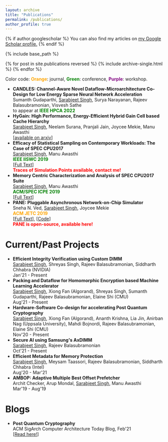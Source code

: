 ```yaml
---
layout: archive
title: "Publications"
permalink: /publications/
author_profile: true
---
```


{% if author.googlescholar %}
  You can also find my articles on <u><a href="https://scholar.google.co.in/citations?user=yymAYRoAAAAJ&hl=en">my Google Scholar profile</a>.</u>
{% endif %}

{% include base_path %}

{% for post in site.publications reversed %}
  {% include archive-single.html %}
{% endfor %}

Color code: <span style="color:orange">**Orange**</span>: journal, <span style="color:green">**Green**</span>: conference, <span style="color:purple">**Purple**</span>: workshop.
- **CANDLES: Channel-Aware Novel Dataflow-Microarchitecture Co-Design for Low Energy Sparse Neural Network Acceleration**  
Sumanth Gudaparthi, <span style="text-decoration:underline">Sarabjeet Singh</span>, Surya Narayanan, Rajeev Balasubramonian, Visvesh Sathe  
to appear at <span style="color:green">**IEEE HPCA 2022**</span> 
- **HyGain: High Performance, Energy-Efficient Hybrid Gain Cell based Cache Hierarchy**  
<span style="text-decoration:underline">Sarabjeet Singh</span>, Neelam Surana, Pranjali Jain, Joycee Mekie, Manu Awasthi  
\[[available on arxiv](https://arxiv.org/abs/2110.01208)\] 
- **Efficacy of Statistical Sampling on Contemporary Workloads: The Case of SPEC CPU2017**  
<span style="text-decoration:underline">Sarabjeet Singh</span>, Manu Awasthi  
<span style="color:green">**IEEE IISWC 2019**</span>   
\[[Full Text](https://sarabjeetsingh007.github.io/files/iiswc19.pdf)\]  
<span style="color:red">**Traces of Simulation Points available, contact me!**</span>
- **Memory Centric Characterization and Analysis of SPEC CPU2017 Suite**  
<span style="text-decoration:underline">Sarabjeet Singh</span>, Manu Awasthi  
<span style="color:green">**ACM/SPEC ICPE 2019**</span>   
\[[Full Text](https://sarabjeetsingh007.github.io/files/icpe19.pdf)\]
- **PANE: Pluggable Asynchronous Network-on-Chip Simulator**  
Sneha N. Ved, <span style="text-decoration:underline">Sarabjeet Singh</span>, Joycee Mekie  
<span style="color:orange">**ACM JETC 2019**</span>   
\[[Full Text](https://sarabjeetsingh007.github.io/files/jetc19.pdf)\], \[[Code](https://github.com/sarabjeetsingh007/PANE)\]  
<span style="color:red">**PANE is open-source, available here!**</span>

Current/Past Projects
======
- **Efficient Integrity Verification using Custom DIMM**  
<span style="text-decoration:underline">Sarabjeet Singh</span>, Shreyas Singh, Rajeev Balasubramonian, Siddharth Chhabra (NVIDIA)  
Jan'21 - Present
- **Packing and Dataflow for Homomorphic Encryption based Machine Learning Accelerator**  
<span style="text-decoration:underline">Sarabjeet Singh</span>, Xiong Fan (Algorand), Shreyas Singh, Sumanth Gudaparthi, Rajeev Balasubramonian, Elaine Shi (CMU)  
Aug'21 - Present
- **Hardware-Software Co-design for accelerating Post Quantum Cryptography**  
<span style="text-decoration:underline">Sarabjeet Singh</span>, Xiong Fan (Algorand), Ananth Krishna, Lia Jin, Anirban Nag (Uppsala University), 
Mahdi Bojnordi, Rajeev Balasubramonian, Elaine Shi (CMU)  
Nov'20 - Present
- **Secure AI using Samsung's AxDIMM**  
<span style="text-decoration:underline">Sarabjeet Singh</span>, Rajeev Balasubramonian  
Oct'21 - Present
- **Efficient Metadata for Memory Protection**  
<span style="text-decoration:underline">Sarabjeet Singh</span>, Meysam Taassori, Rajeev Balasubramonian, Siddharth Chhabra (Intel)  
Aug'20 - Mar'21
- **AMBOP: Adaptive Multiple Best Offset Prefetcher**  
Archit Checker, Arup Mondal, <span style="text-decoration:underline">Sarabjeet Singh</span>, Manu Awasthi  
Mar'19 - Aug'19

Blogs
======
- **Post Quantum Cryptography**  
ACM SigArch Computer Architecture Today Blog, Feb'21  
\[[Read here!](https://www.sigarch.org/post-quantum-cryptography/)\]